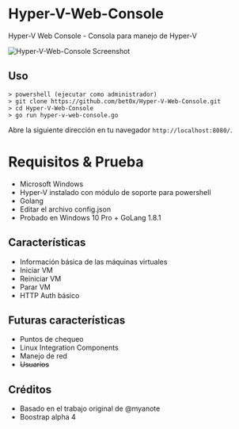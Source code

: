 # Hyper-V-Web-Console
Hyper-V Web Console - Consola para manejo de Hyper-V

![Hyper-V-Web-Console Screenshot](https://raw.githubusercontent.com/bet0x/Hyper-V-Web-Console/master/example.png)

## Uso
```
> powershell (ejecutar como administrador)
> git clone https://github.com/bet0x/Hyper-V-Web-Console.git
> cd Hyper-V-Web-Console
> go run hyper-v-web-console.go
```

Abre la siguiente dirección en tu navegador `http://localhost:8080/`.

# Requisitos & Prueba
* Microsoft Windows
* Hyper-V instalado con módulo de soporte para powershell
* Golang
* Editar el archivo config.json
* Probado en Windows 10 Pro + GoLang 1.8.1

## Características
* Información básica de las máquinas virtuales
* Iniciar VM
* Reiniciar VM
* Parar VM
* HTTP Auth básico

## Futuras características
* Puntos de chequeo
* Linux Integration Components
* Manejo de red
* ~~Usuarios~~

## Créditos
* Basado en el trabajo original de @myanote
* Boostrap alpha 4
